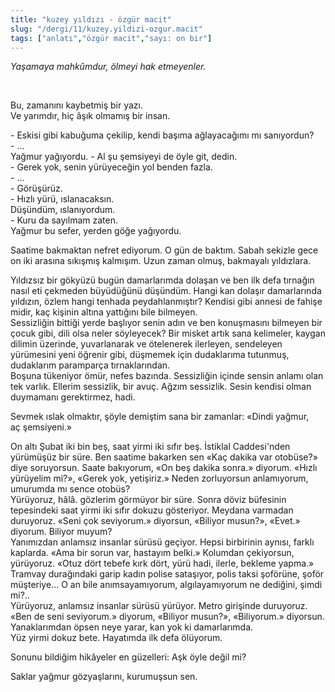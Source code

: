 ```yaml
---
title: "kuzey yıldızı - özgür macit"
slug: "/dergi/11/kuzey.yildizi-ozgur.macit"
tags: ["anlatı","özgür macit","sayı: on bir"]
---
```


*Yaşamaya mahkûmdur, ölmeyi hak etmeyenler.*

 

Bu, zamanını kaybetmiş bir yazı.  
Ve yarımdır, hiç âşık olmamış bir insan.

\- Eskisi gibi kabuğuma çekilip, kendi başıma ağlayacağımı mı
sanıyordun?  
\- ...  
Yağmur yağıyordu.
\- Al şu şemsiyeyi de öyle git, dedin.  
\- Gerek yok, senin yürüyeceğin yol benden fazla.  
\- ...  
\- Görüşürüz.  
\- Hızlı yürü, ıslanacaksın.  
Düşündüm, ıslanıyordum.  
\- Kuru da sayılmam zaten.  
Yağmur bu sefer, yerden göğe yağıyordu.

Saatime bakmaktan nefret ediyorum. O gün de baktım. Sabah sekizle gece
on iki arasına sıkışmış kalmışım. Uzun zaman olmuş,
bakmayalı yıldızlara.

Yıldızsız bir gökyüzü bugün damarlarımda dolaşan ve ben ilk defa
tırnağın nasıl eti çekmeden büyüdüğünü düşündüm. Hangi kan dolaşır
damarlarında yıldızın, özlem hangi tenhada peydahlanmıştır? Kendisi gibi
annesi de fahişe midir, kaç kişinin altına yattığını bile bilmeyen.  
Sessizliğin bittiği yerde başlıyor senin adın ve ben konuşmasını
bilmeyen bir çocuk gibi, dili olsa neler söyleyecek? Bir misket artık
sana kelimeler, kaygan dilimin üzerinde, yuvarlanarak ve ötelenerek
ilerleyen, sendeleyen yürümesini yeni öğrenir gibi, düşmemek için
dudaklarıma tutunmuş, dudaklarım paramparça tırnaklarından.  
Boşuna tükeniyor ömür, nefes bazında. Sessizliğin içinde sensin anlamı
olan tek varlık. Ellerim sessizlik, bir avuç. Ağzım sessizlik. Sesin
kendisi olman duymamanı gerektirmez, hadi.

Sevmek ıslak olmaktır, şöyle demiştim sana bir zamanlar: «Dindi yağmur,
aç şemsiyeni.»

On altı Şubat iki bin beş, saat yirmi iki sıfır beş. İstiklal
Caddesi'nden yürümüşüz bir süre. Ben saatime bakarken sen «Kaç dakika
var otobüse?» diye soruyorsun. Saate bakıyorum, «On beş dakika sonra.»
diyorum. «Hızlı yürüyelim mi?», «Gerek yok, yetişiriz.» Neden
zorluyorsun anlamıyorum, umurumda mı sence otobüs?  
Yürüyoruz, hâlâ. gözlerim görmüyor bir süre. Sonra döviz büfesinin
tepesindeki saat yirmi iki sıfır dokuzu gösteriyor. Meydana varmadan
duruyoruz. «Seni çok seviyorum.» diyorsun, «Biliyor musun?», «Evet.»
diyorum. Biliyor muyum?  
Yanımızdan anlamsız insanlar sürüsü geçiyor. Hepsi birbirinin aynısı,
farklı kaplarda. «Ama bir sorun var, hastayım belki.» Kolumdan
çekiyorsun, yürüyoruz. «Otuz dört tebefe kırk dört, yürü hadi, ilerle,
bekleme yapma.» Tramvay durağındaki garip kadın polise sataşıyor, polis
taksi şoförüne, şoför müşteriye... O an bile anımsayamıyorum,
algılayamıyorum ne dediğini, şimdi mi?..  
Yürüyoruz, anlamsız insanlar sürüsü yürüyor. Metro girişinde duruyoruz.
«Ben de seni seviyorum.» diyorum, «Biliyor musun?», «Biliyorum.»
diyorsun. Yanaklarımdan öpsen neye yarar, kan yok ki damarlarımda.  
Yüz yirmi dokuz bete. Hayatımda ilk defa ölüyorum.

Sonunu bildiğim hikâyeler en güzelleri: Aşk öyle değil mi?

Saklar yağmur gözyaşlarını, kurumuşsun sen.


